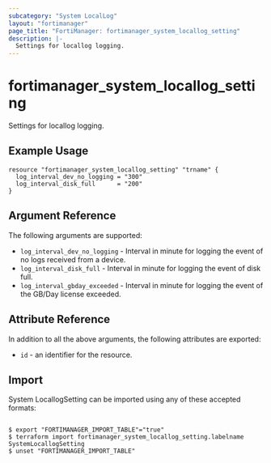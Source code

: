 ```yaml
---
subcategory: "System LocalLog"
layout: "fortimanager"
page_title: "FortiManager: fortimanager_system_locallog_setting"
description: |-
  Settings for locallog logging.
---
```


# fortimanager_system_locallog_setting
Settings for locallog logging.

## Example Usage

```hcl
resource "fortimanager_system_locallog_setting" "trname" {
  log_interval_dev_no_logging = "300"
  log_interval_disk_full      = "200"
}
```

## Argument Reference


The following arguments are supported:


* `log_interval_dev_no_logging` - Interval in minute for logging the event of no logs received from a device.
* `log_interval_disk_full` - Interval in minute for logging the event of disk full.
* `log_interval_gbday_exceeded` - Interval in minute for logging the event of the GB/Day license exceeded.


## Attribute Reference

In addition to all the above arguments, the following attributes are exported:
* `id` - an identifier for the resource.

## Import

System LocallogSetting can be imported using any of these accepted formats:
```

$ export "FORTIMANAGER_IMPORT_TABLE"="true"
$ terraform import fortimanager_system_locallog_setting.labelname SystemLocallogSetting
$ unset "FORTIMANAGER_IMPORT_TABLE"
```

